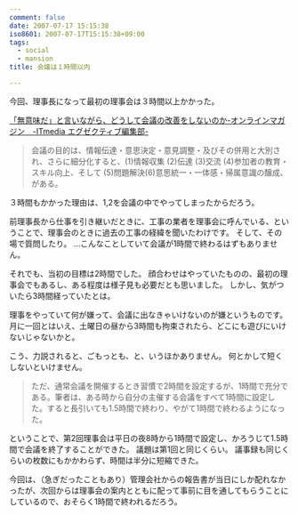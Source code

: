 ```yaml
---
comment: false
date: 2007-07-17 15:15:38
iso8601: 2007-07-17T15:15:38+09:00
tags:
  - social
  - mansion
title: 会議は１時間以内

---
```


今回、理事長になって最初の理事会は３時間以上かかった。

<a title="「無意味だ」と言いながら、どうして会議の改善をしないのか-オンラインマガジン　-ITmedia エグゼクティブ編集部-" href="http://mag.executive.itmedia.co.jp">「無意味だ」と言いながら、どうして会議の改善をしないのか-オンラインマガジン　-ITmedia エグゼクティブ編集部-</a>

<blockquote>会議の目的は、情報伝達・意思決定・意見調整・及びその併用と大別され、さらに細分化すると、(1)情報収集 (2)伝達 (3)交流 (4)参加者の教育・スキル向上、そして (5)問題解決(6)意思統一・一体感・帰属意識の醸成、がある。</blockquote>

３時間もかかった理由は、1,2を会議の中でやってしまったからだろう。

前理事長から仕事を引き継いだときに、工事の業者を理事会に呼んでいる、ということで、理事会のときに過去の工事の経緯を聞いたわけです。
そして、その場で質問したり。
…こんなことしていて会議が1時間で終わるはずもありません。

それでも、当初の目標は2時間でした。
顔合わせはやっていたものの、最初の理事会でもあるし、ある程度は様子見も必要だとも思いました。
しかし、気がついたら3時間経っていたとは。

理事をやっていて何が嫌って、会議に出なきゃいけないのが嫌というものです。
月に一回とはいえ、土曜日の昼から3時間も拘束されたら、どこにも遊びにいけないじゃないかと。

こう、力説されると、ごもっとも、と、いうほかありません。
何とかして短くしないといけません。

<blockquote>ただ、通常会議を開催するとき習慣で2時間を設定するが、1時間で充分である。筆者は、ある時から自分の主催する会議をすべて1時間に設定した。すると長引いても1.5時間で終わり、やがて1時間で終わるようになった。</blockquote>

ということで、第2回理事会は平日の夜8時から1時間で設定し、かろうじて1.5時間で会議を終了することができた。
議題は第1回と同じくらい。
議事録も同じくらいの枚数にもかかわらず、時間は半分に短縮できた。

今回は、（急ぎだったこともあり）管理会社からの報告書が当日にしか配れなかったが、次回からは理事会の案内とともに配って事前に目を通してもらうことにしているので、おそらく1時間で終われるだろう。
